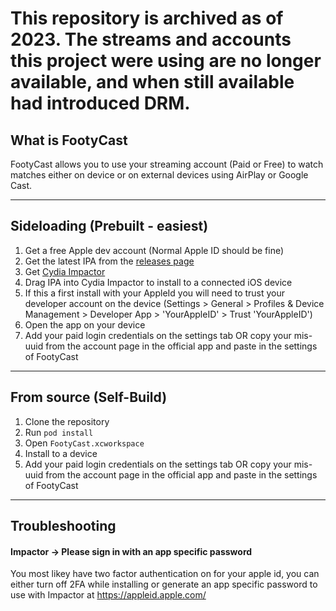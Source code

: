 # This repository is archived as of 2023. The streams and accounts this project were using are no longer available, and when still available had introduced DRM.

## What is FootyCast

FootyCast allows you to use your streaming account (Paid or Free) to watch matches either on device or on external devices using AirPlay or Google Cast.

---

## Sideloading (Prebuilt - easiest)

1. Get a free Apple dev account (Normal Apple ID should be fine)
2. Get the latest IPA from the [releases page](https://github.com/evanrobertson/FootyCast/releases/latest)
3. Get [Cydia Impactor](http://www.cydiaimpactor.com)
4. Drag IPA into Cydia Impactor to install to a connected iOS device
5. If this a first install with your AppleId you will need to trust your developer account on the device (Settings > General > Profiles & Device Management > Developer App > 'YourAppleID' > Trust 'YourAppleID')
6. Open the app on your device
7. Add your paid login credentials on the settings tab OR copy your mis-uuid from the account page in the official app and paste in the settings of FootyCast

---

## From source (Self-Build)

1. Clone the repository
2. Run `pod install`
3. Open `FootyCast.xcworkspace`
4. Install to a device
5. Add your paid login credentials on the settings tab OR copy your mis-uuid from the account page in the official app and paste in the settings of FootyCast

---

## Troubleshooting

#### Impactor -> Please sign in with an app specific password
You most likey have two factor authentication on for your apple id, you can either turn off 2FA while installing or generate an app specific password to use with Impactor at https://appleid.apple.com/
